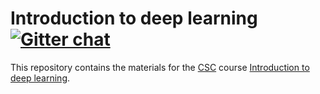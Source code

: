 # Introduction to deep learning [![Gitter chat](https://badges.gitter.im/csc_training/intro-to-dl.svg)](https://gitter.im/csc_training/intro-to-dl)

This repository contains the materials for the [CSC](https://www.csc.fi/) course [Introduction to deep learning](https://www.csc.fi/web/training/-/dlintro_1_2018).
